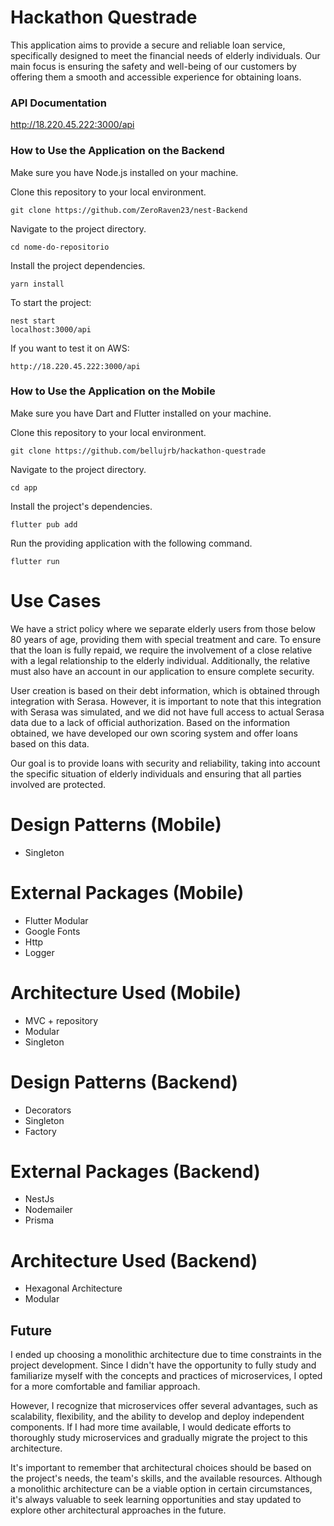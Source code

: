 # Hackathon Questrade 

This application aims to provide a secure and reliable loan service, specifically designed to meet the financial needs of elderly individuals. Our main focus is ensuring the safety and well-being of our customers by offering them a smooth and accessible experience for obtaining loans.

### API Documentation
http://18.220.45.222:3000/api

### How to Use the Application on the Backend

Make sure you have Node.js installed on your machine.

Clone this repository to your local environment.

```
git clone https://github.com/ZeroRaven23/nest-Backend
```

Navigate to the project directory.

```
cd nome-do-repositorio
```

Install the project dependencies.

```
yarn install
```

To start the project:

```
nest start
localhost:3000/api
```

If you want to test it on AWS:

```
http://18.220.45.222:3000/api
```

### How to Use the Application on the Mobile

Make sure you have Dart and Flutter installed on your machine.

Clone this repository to your local environment.

```
git clone https://github.com/bellujrb/hackathon-questrade
```

Navigate to the project directory.

```
cd app
```

Install the project's dependencies.

```
flutter pub add
```

Run the providing application with the following command.

```
flutter run
```

# Use Cases

We have a strict policy where we separate elderly users from those below 80 years of age, providing them with special treatment and care. To ensure that the loan is fully repaid, we require the involvement of a close relative with a legal relationship to the elderly individual. Additionally, the relative must also have an account in our application to ensure complete security.

User creation is based on their debt information, which is obtained through integration with Serasa. However, it is important to note that this integration with Serasa was simulated, and we did not have full access to actual Serasa data due to a lack of official authorization. Based on the information obtained, we have developed our own scoring system and offer loans based on this data.

Our goal is to provide loans with security and reliability, taking into account the specific situation of elderly individuals and ensuring that all parties involved are protected.

# Design Patterns (Mobile)
- Singleton

# External Packages (Mobile)

- Flutter Modular
- Google Fonts
- Http
- Logger

# Architecture Used (Mobile)

- MVC + repository
- Modular
- Singleton

# Design Patterns (Backend)

- Decorators
- Singleton
- Factory

# External Packages (Backend)

- NestJs
- Nodemailer
- Prisma

# Architecture Used (Backend)

- Hexagonal Architecture
- Modular

## Future

I ended up choosing a monolithic architecture due to time constraints in the project development. Since I didn't have the opportunity to fully study and familiarize myself with the concepts and practices of microservices, I opted for a more comfortable and familiar approach.

However, I recognize that microservices offer several advantages, such as scalability, flexibility, and the ability to develop and deploy independent components. If I had more time available, I would dedicate efforts to thoroughly study microservices and gradually migrate the project to this architecture.

It's important to remember that architectural choices should be based on the project's needs, the team's skills, and the available resources. Although a monolithic architecture can be a viable option in certain circumstances, it's always valuable to seek learning opportunities and stay updated to explore other architectural approaches in the future.
